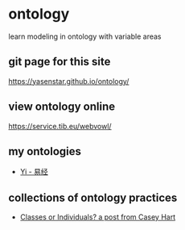# ontology
learn modeling in ontology with variable areas

## git page for this site

https://yasenstar.github.io/ontology/

## view ontology online

https://service.tib.eu/webvowl/

## my ontologies

- [Yi - 易经](https://service.tib.eu/webvowl/#iri=https://yasenstar.github.io/yi/yi-ontology/yi-rdf.owl)

## collections of ontology practices

- [Classes or Individuals? a post from Casey Hart](https://oliveai.com/resources/blog/classes-or-individuals-ontologies)